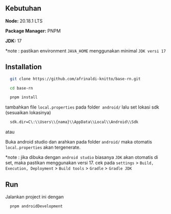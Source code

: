 
## Kebutuhan

**Node:** 20.18.1 LTS

**Package Manager:** PNPM

**JDK:** 17

*note : pastikan environment `JAVA_HOME` menggunakan minimal `JDK versi 17`
## Installation

```bash
  git clone https://github.com/afrinaldi-knitto/base-rn.git
```
```bash
  cd base-rn
```
```bash
  pnpm install
```

tambahkan file `local.properties` pada folder` android/` lalu set lokasi sdk (sesuaikan lokasinya)
```bash
  sdk.dir=C\:\\Users\\{nama}\\AppData\\Local\\Android\\Sdk
```
atau

Buka android studio dan arahkan pada folder `android/` maka otomatis `local.properties` akan tergenerate.

*note : jika dibuka dengan `android studio` biasanya `JDK` akan otomatis di set, maka pastikan menggunakan versi 17. cek pada `settings` > `Build, Execution, Deployment` > `Build tools` > `Gradle` > `Gradle JDK`
## Run

Jalankan project ini dengan

```bash
  pnpm androidDevelopment
```

